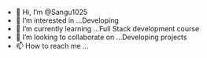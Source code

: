- 👋 Hi, I’m @Sangu1025
- 👀 I’m interested in ...Developing 
- 🌱 I’m currently learning ...Full Stack development course 
- 💞️ I’m looking to collaborate on ...Developing projects 
- 📫 How to reach me ...

<!---
Sangu1025/Sangu1025 is a ✨ special ✨ repository because its `README.md` (this file) appears on your GitHub profile.
You can click the Preview link to take a look at your changes.
--->
